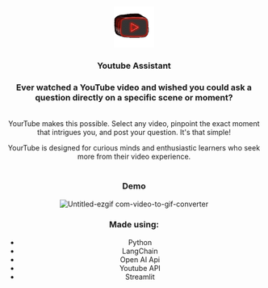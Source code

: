 <!-- Improved compatibility of back to top link: See: https://github.com/othneildrew/Best-README-Template/pull/73 -->
<a name="readme-top"></a>


<!-- PROJECT SHIELDS -->
<!--
*** I'm using markdown "reference style" links for readability.
*** Reference links are enclosed in brackets [ ] instead of parentheses ( ).
*** See the bottom of this document for the declaration of the reference variables
*** for contributors-url, forks-url, etc. This is an optional, concise syntax you may use.
*** https://www.markdownguide.org/basic-syntax/#reference-style-links
-->


<!-- PROJECT LOGO -->
<br />
<div align="center">
  <a href="https://github.com/github_username/repo_name](https://github.com/guryuvraj/Youtube-Assistant)">
    <img src="image1.gif" alt="Logo" width="80" height="80">
  </a>

<h3 align="center">Youtube Assistant</h3>

  <p align="center">
 <h3>Ever watched a YouTube video and wished you could ask a question directly on a specific scene or moment?</h3> <br>
    YourTube makes this possible. Select any video, pinpoint the exact moment that intrigues you, and post your question. It's that simple!

  YourTube is designed for curious minds and enthusiastic learners who seek more from their video experience.
    <br />
    <br />
    <h3> Demo </h3>
    ![Untitled-ezgif com-video-to-gif-converter](https://github.com/guryuvraj/Youtube-Assistant/assets/98197801/8ace7a99-9021-4671-b80b-c923d141d874)

  </p>

  <h3>Made using: </h3>
  <ul>
    <li>Python</li>
    <li>LangChain</li>
    <li>Open AI Api</li>
    <li>Youtube API</li>
    <li>Streamlit</li>
  </ul>
</div>






[linkedin-shield]: https://img.shields.io/badge/-LinkedIn-black.svg?style=for-the-badge&logo=linkedin&colorB=555
[linkedin-url]: https://linkedin.com/in/linkedin_username
